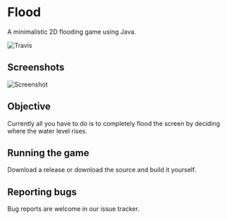 Flood
=====
A minimalistic 2D flooding game using Java.

![Travis](https://travis-ci.org/mafagafogigante/flood.svg?branch=master)

Screenshots
-----------
![Screenshot](https://raw.githubusercontent.com/mafagafogigante/flood/master/screenshots/screenshot-2015-05-13.PNG)

Objective
---------
Currently all you have to do is to completely flood the screen by deciding where the water level rises.

Running the game
----------------
Download a release or download the source and build it yourself.

Reporting bugs
--------------
Bug reports are welcome in our issue tracker.
